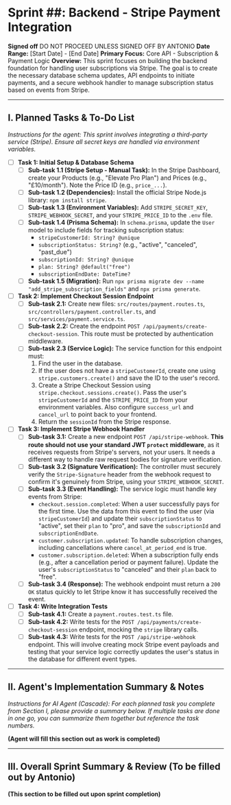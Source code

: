 # Sprint ##: Backend - Stripe Payment Integration

**Signed off** DO NOT PROCEED UNLESS SIGNED OFF BY ANTONIO
**Date Range:** [Start Date] - [End Date]
**Primary Focus:** Core API - Subscription & Payment Logic
**Overview:** This sprint focuses on building the backend foundation for handling user subscriptions via Stripe. The goal is to create the necessary database schema updates, API endpoints to initiate payments, and a secure webhook handler to manage subscription status based on events from Stripe.

---

## I. Planned Tasks & To-Do List 

*Instructions for the agent: This sprint involves integrating a third-party service (Stripe). Ensure all secret keys are handled via environment variables.*

- [ ] **Task 1: Initial Setup & Database Schema**
    - [ ] **Sub-task 1.1 (Stripe Setup - Manual Task):** In the Stripe Dashboard, create your Products (e.g., "Elevate Pro Plan") and Prices (e.g., "£10/month"). Note the Price ID (e.g., `price_...`).
    - [ ] **Sub-task 1.2 (Dependencies):** Install the official Stripe Node.js library: `npm install stripe`.
    - [ ] **Sub-task 1.3 (Environment Variables):** Add `STRIPE_SECRET_KEY`, `STRIPE_WEBHOOK_SECRET`, and your `STRIPE_PRICE_ID` to the `.env` file.
    - [ ] **Sub-task 1.4 (Prisma Schema):** In `schema.prisma`, update the `User` model to include fields for tracking subscription status:
        * `stripeCustomerId: String? @unique`
        * `subscriptionStatus: String?` (e.g., "active", "canceled", "past_due")
        * `subscriptionId: String? @unique`
        * `plan: String? @default("free")`
        * `subscriptionEndDate: DateTime?`
    - [ ] **Sub-task 1.5 (Migration):** Run `npx prisma migrate dev --name "add_stripe_subscription_fields"` and `npx prisma generate`.

- [ ] **Task 2: Implement Checkout Session Endpoint**
    - [ ] **Sub-task 2.1:** Create new files: `src/routes/payment.routes.ts`, `src/controllers/payment.controller.ts`, and `src/services/payment.service.ts`.
    - [ ] **Sub-task 2.2:** Create the endpoint `POST /api/payments/create-checkout-session`. This route must be protected by authentication middleware.
    - [ ] **Sub-task 2.3 (Service Logic):** The service function for this endpoint must:
        1.  Find the user in the database.
        2.  If the user does not have a `stripeCustomerId`, create one using `stripe.customers.create()` and save the ID to the user's record.
        3.  Create a Stripe Checkout Session using `stripe.checkout.sessions.create()`. Pass the user's `stripeCustomerId` and the `STRIPE_PRICE_ID` from your environment variables. Also configure `success_url` and `cancel_url` to point back to your frontend.
        4.  Return the `sessionId` from the Stripe response.

- [ ] **Task 3: Implement Stripe Webhook Handler**
    - [ ] **Sub-task 3.1:** Create a new endpoint `POST /api/stripe-webhook`. **This route should not use your standard JWT `protect` middleware**, as it receives requests from Stripe's servers, not your users. It needs a different way to handle raw request bodies for signature verification.
    - [ ] **Sub-task 3.2 (Signature Verification):** The controller must securely verify the `Stripe-Signature` header from the webhook request to confirm it's genuinely from Stripe, using your `STRIPE_WEBHOOK_SECRET`.
    - [ ] **Sub-task 3.3 (Event Handling):** The service logic must handle key events from Stripe:
        * `checkout.session.completed`: When a user successfully pays for the first time. Use the data from this event to find the user (via `stripeCustomerId`) and update their `subscriptionStatus` to "active", set their `plan` to "pro", and save the `subscriptionId` and `subscriptionEndDate`.
        * `customer.subscription.updated`: To handle subscription changes, including cancellations where `cancel_at_period_end` is true.
        * `customer.subscription.deleted`: When a subscription fully ends (e.g., after a cancellation period or payment failure). Update the user's `subscriptionStatus` to "canceled" and their `plan` back to "free".
    - [ ] **Sub-task 3.4 (Response):** The webhook endpoint must return a `200 OK` status quickly to let Stripe know it has successfully received the event.

- [ ] **Task 4: Write Integration Tests**
    - [ ] **Sub-task 4.1:** Create a `payment.routes.test.ts` file.
    - [ ] **Sub-task 4.2:** Write tests for the `POST /api/payments/create-checkout-session` endpoint, mocking the `stripe` library calls.
    - [ ] **Sub-task 4.3:** Write tests for the `POST /api/stripe-webhook` endpoint. This will involve creating mock Stripe event payloads and testing that your service logic correctly updates the user's status in the database for different event types.

---

## II. Agent's Implementation Summary & Notes

*Instructions for AI Agent (Cascade): For each planned task you complete from Section I, please provide a summary below. If multiple tasks are done in one go, you can summarize them together but reference the task numbers.*

**(Agent will fill this section out as work is completed)**

---

## III. Overall Sprint Summary & Review (To be filled out by Antonio)

**(This section to be filled out upon sprint completion)**